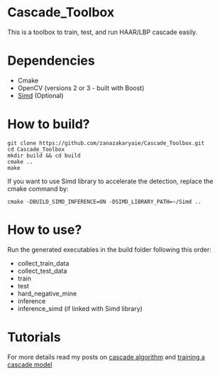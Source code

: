 # Cascade_Toolbox
This is a toolbox to train, test, and run HAAR/LBP cascade easily. 

# Dependencies
- Cmake
- OpenCV (versions 2 or 3 - built with Boost)
- [Simd](https://github.com/ermig1979/Simd) (Optional)

# How to build?
```
git clone https://github.com/zanazakaryaie/Cascade_Toolbox.git
cd Cascade_Toolbox
mkdir build && cd build
cmake ..
make
```
If you want to use Simd library to accelerate the detection, replace the cmake command by:
```
cmake -DBUILD_SIMD_INFERENCE=ON -DSIMD_LIBRARY_PATH=~/Simd ..
```
# How to use?
Run the generated executables in the build folder following this order:
- collect_train_data
- collect_test_data
- train
- test
- hard_negative_mine
- inference
- inference_simd (if linked with Simd library)

# Tutorials
For more details read my posts on [cascade algorithm](http://imrid.net/?p=4367) and [training a cascade model](http://imrid.net/?p=4378)


